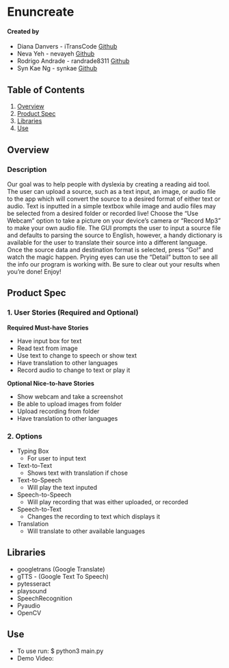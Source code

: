 # Enuncreate

#### Created by

* Diana Danvers - iTransCode [Github](https://github.com/iTransCode)
* Neva Yeh - nevayeh [Github](https://github.com/nevayeh)
* Rodrigo Andrade - randrade8311 [Github](https://github.com/randrade8311)
* Syn Kae Ng - synkae [Github](https://github.com/synkae)

## Table of Contents
1. [Overview](#Overview)
2. [Product Spec](#Product-Spec)
3. [Libraries](#Libraries)
4. [Use](#Use)

## Overview

### Description

Our goal was to help people with dyslexia by creating a reading aid tool. The user can upload a source, such as a text input, an image, or audio file to the app which will convert the source to a desired format of either text or audio. Text is inputted in a simple textbox while image and audio files may be selected from a desired folder or recorded live! Choose the “Use Webcam” option to take a picture on your device’s camera or “Record Mp3” to make your own audio file. The GUI prompts the user to input a source file and defaults to parsing the source to English, however, a handy dictionary is available for the user to translate their source into a different language. Once the source data and destination format is selected, press “Go!” and watch the magic happen. Prying eyes can use the “Detail” button to see all the info our program is working with. Be sure to clear out your results when you’re done! Enjoy!


## Product Spec

### 1. User Stories (Required and Optional)

**Required Must-have Stories**
* Have input box for text
* Read text from image
* Use text to change to speech or show text
* Have translation to other languages
* Record audio to change to text or play it 

**Optional Nice-to-have Stories**

* Show webcam and take a screenshot
* Be able to upload images from folder
* Upload recording from folder
* Have translation to other languages

### 2. Options

* Typing Box
   * For user to input text
* Text-to-Text
   * Shows text with translation if chose
* Text-to-Speech
    * Will play the text inputed
* Speech-to-Speech
    * Will play recording that was either uploaded, or recorded
* Speech-to-Text
    * Changes the recording to text which displays it
* Translation
    * Will translate to other available languages


## Libraries

* googletrans (Google Translate)
* gTTS - (Google Text To Speech)
* pytesseract 
* playsound 
* SpeechRecognition 
* Pyaudio 
* OpenCV


## Use

* To use run: $ python3 main.py
* Demo Video: 
